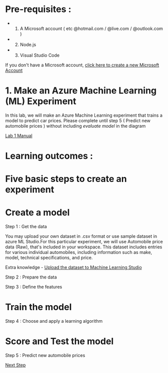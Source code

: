 # Pre-requisites :
 - 1. A Microsoft account ( etc @hotmail.com / @live.com / @outlook.com ) 
 - 2. Node.js
 - 3. Visual Studio Code 
 
 If you don't have a Microsoft account, [click here to create a new Microsoft Account]( https://signup.live.com/?wa=wsignin1.0&rpsnv=13&ct=1518068036&rver=6.7.6643.0&wp=MBI_SSL&wreply=https%3a%2f%2faccount.microsoft.com%2fauth%2fcomplete-signin%3fru%3dhttps%253a%252f%252faccount.microsoft.com%252f%253frefp%253dsignedout-index%2526refd%253dwww.google.com&id=292666&lw=1&fl=easi2&contextid=0164ADB4AA80FA2E&bk=1518068052&uiflavor=web&uaid=b953f2df046e407087108f212332a9bf&mkt=EN-GB&lc=2057&lic=1) 


# 1. Make an Azure Machine Learning (ML) Experiment

In this lab, we will make an Azure Machine Learning experiment that trains a model to predict car prices.
Please complete until step 5 ( Predict new automobile prices ) without including *evaluate model* in the diagram

[Lab 1 Manual](https://docs.microsoft.com/en-us/azure/machine-learning/studio/create-experiment) 



# Learning outcomes : 
# Five basic steps to create an experiment 

# Create a model

Step 1 : Get the data

You may upload your own dataset in .csv format or use sample dataset in azure ML Studio.For this particular experiment, we will use 
Automobile price data (Raw), that's included in your workspace. This dataset includes entries for various individual automobiles, including information such as make, model, technical specifications, and price.

Extra knowledge - 
[Upload the dataset to Machine Learning Studio](https://docs.microsoft.com/en-us/azure/machine-learning/studio/walkthrough-2-upload-data) 


Step 2 : Prepare the data 

Step 3 : Define the features 


#  Train the model 

Step 4 : Choose and apply a learning algorithm

# Score and Test the model 

Step 5 : Predict new automobile prices


[Next Step](https://github.com/EnTing0417/AutomobilePricePrediction/blob/master/Lab%202.md) 
